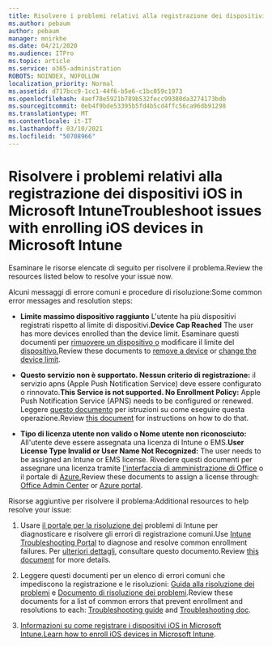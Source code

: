 ```yaml
---
title: Risolvere i problemi relativi alla registrazione dei dispositivi iOS in Microsoft Intune
ms.author: pebaum
author: pebaum
manager: mnirkhe
ms.date: 04/21/2020
ms.audience: ITPro
ms.topic: article
ms.service: o365-administration
ROBOTS: NOINDEX, NOFOLLOW
localization_priority: Normal
ms.assetid: d717bcc9-1cc1-44f6-b5e6-c1bc059c1973
ms.openlocfilehash: 4aef78e5921b789b532fecc99380da3274173bdb
ms.sourcegitcommit: 0eb4f9bde53395b5fd4b5cd4ffc56ca96db91298
ms.translationtype: MT
ms.contentlocale: it-IT
ms.lasthandoff: 03/10/2021
ms.locfileid: "50708966"
---
```

# <a name="troubleshoot-issues-with-enrolling-ios-devices-in-microsoft-intune"></a><span data-ttu-id="bec1d-102">Risolvere i problemi relativi alla registrazione dei dispositivi iOS in Microsoft Intune</span><span class="sxs-lookup"><span data-stu-id="bec1d-102">Troubleshoot issues with enrolling iOS devices in Microsoft Intune</span></span>

<span data-ttu-id="bec1d-103">Esaminare le risorse elencate di seguito per risolvere il problema.</span><span class="sxs-lookup"><span data-stu-id="bec1d-103">Review the resources listed below to resolve your issue now.</span></span> 
  
<span data-ttu-id="bec1d-104">Alcuni messaggi di errore comuni e procedure di risoluzione:</span><span class="sxs-lookup"><span data-stu-id="bec1d-104">Some common error messages and resolution steps:</span></span>
  
- <span data-ttu-id="bec1d-105">**Limite massimo dispositivo raggiunto** L'utente ha più dispositivi registrati rispetto al limite di dispositivi.</span><span class="sxs-lookup"><span data-stu-id="bec1d-105">**Device Cap Reached** The user has more devices enrolled than the device limit.</span></span> <span data-ttu-id="bec1d-106">Esaminare questi documenti per [rimuovere un dispositivo o](https://docs.microsoft.com/intune/devices-wipe) modificare il limite del [dispositivo.](https://docs.microsoft.com/intune/enrollment-restrictions-set#set-device-limit-restrictions)</span><span class="sxs-lookup"><span data-stu-id="bec1d-106">Review these documents to [remove a device](https://docs.microsoft.com/intune/devices-wipe) or [change the device limit](https://docs.microsoft.com/intune/enrollment-restrictions-set#set-device-limit-restrictions).</span></span>
    
- <span data-ttu-id="bec1d-107">**Questo servizio non è supportato. Nessun criterio di registrazione:** il servizio apns (Apple Push Notification Service) deve essere configurato o rinnovato.</span><span class="sxs-lookup"><span data-stu-id="bec1d-107">**This Service is not supported. No Enrollment Policy:** Apple Push Notification Service (APNS) needs to be configured or renewed.</span></span> <span data-ttu-id="bec1d-108">Leggere [questo documento](https://docs.microsoft.com/intune/apple-mdm-push-certificate-get) per istruzioni su come eseguire questa operazione.</span><span class="sxs-lookup"><span data-stu-id="bec1d-108">Review [this document](https://docs.microsoft.com/intune/apple-mdm-push-certificate-get) for instructions on how to do that.</span></span> 
    
- <span data-ttu-id="bec1d-109">**Tipo di licenza utente non valido o Nome utente non riconosciuto:** All'utente deve essere assegnata una licenza di Intune o EMS.</span><span class="sxs-lookup"><span data-stu-id="bec1d-109">**User License Type Invalid or User Name Not Recognized:** The user needs to be assigned an Intune or EMS license.</span></span> <span data-ttu-id="bec1d-110">Rivedere questi documenti per assegnare una licenza tramite [l'interfaccia di amministrazione di Office](https://docs.microsoft.com/intune/licenses-assign) o il portale di [Azure.](https://docs.microsoft.com/azure/active-directory/license-users-groups)</span><span class="sxs-lookup"><span data-stu-id="bec1d-110">Review these documents to assign a license through: [Office Admin Center](https://docs.microsoft.com/intune/licenses-assign) or [Azure portal](https://docs.microsoft.com/azure/active-directory/license-users-groups).</span></span>
    
<span data-ttu-id="bec1d-111">Risorse aggiuntive per risolvere il problema:</span><span class="sxs-lookup"><span data-stu-id="bec1d-111">Additional resources to help resolve your issue:</span></span>
  
1. <span data-ttu-id="bec1d-112">Usare [il portale per la risoluzione dei](https://devicemanagement.microsoft.com/#blade/Microsoft_Intune_DeviceSettings/TroubleshootBlade) problemi di Intune per diagnosticare e risolvere gli errori di registrazione comuni.</span><span class="sxs-lookup"><span data-stu-id="bec1d-112">Use [Intune Troubleshooting Portal](https://devicemanagement.microsoft.com/#blade/Microsoft_Intune_DeviceSettings/TroubleshootBlade) to diagnose and resolve common enrollment failures.</span></span> <span data-ttu-id="bec1d-113">Per [ulteriori dettagli,](https://docs.microsoft.com/intune/help-desk-operators) consultare questo documento.</span><span class="sxs-lookup"><span data-stu-id="bec1d-113">Review [this document](https://docs.microsoft.com/intune/help-desk-operators) for more details.</span></span> 
    
2. <span data-ttu-id="bec1d-114">Leggere questi documenti per un elenco di errori comuni che impediscono la registrazione e le risoluzioni: [Guida alla risoluzione dei problemi](https://support.microsoft.com/help/4039809/troubleshooting-ios-device-enrollment-in-intune) e [Documento di risoluzione dei problemi](https://docs.microsoft.com/troubleshoot/mem/intune/troubleshoot-device-enrollment-in-intune).</span><span class="sxs-lookup"><span data-stu-id="bec1d-114">Review these documents for a list of common errors that prevent enrollment and resolutions to each: [Troubleshooting guide](https://support.microsoft.com/help/4039809/troubleshooting-ios-device-enrollment-in-intune) and [Troubleshooting doc](https://docs.microsoft.com/troubleshoot/mem/intune/troubleshoot-device-enrollment-in-intune).</span></span>
    
3. <span data-ttu-id="bec1d-115">[Informazioni su come registrare i dispositivi iOS in Microsoft Intune.](https://docs.microsoft.com/intune/ios-enroll)</span><span class="sxs-lookup"><span data-stu-id="bec1d-115">[Learn how to enroll iOS devices in Microsoft Intune](https://docs.microsoft.com/intune/ios-enroll).</span></span>
    


